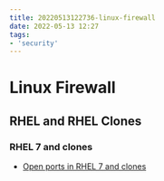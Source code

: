 ```yaml
---
title: 20220513122736-linux-firewall
date: 2022-05-13 12:27
tags:
- 'security'
---
```


# Linux Firewall

## RHEL and RHEL Clones

### RHEL 7 and clones

* [Open ports in RHEL 7 and clones](https://www.thegeekdiary.com/how-to-open-a-ports-in-centos-rhel-7/)
